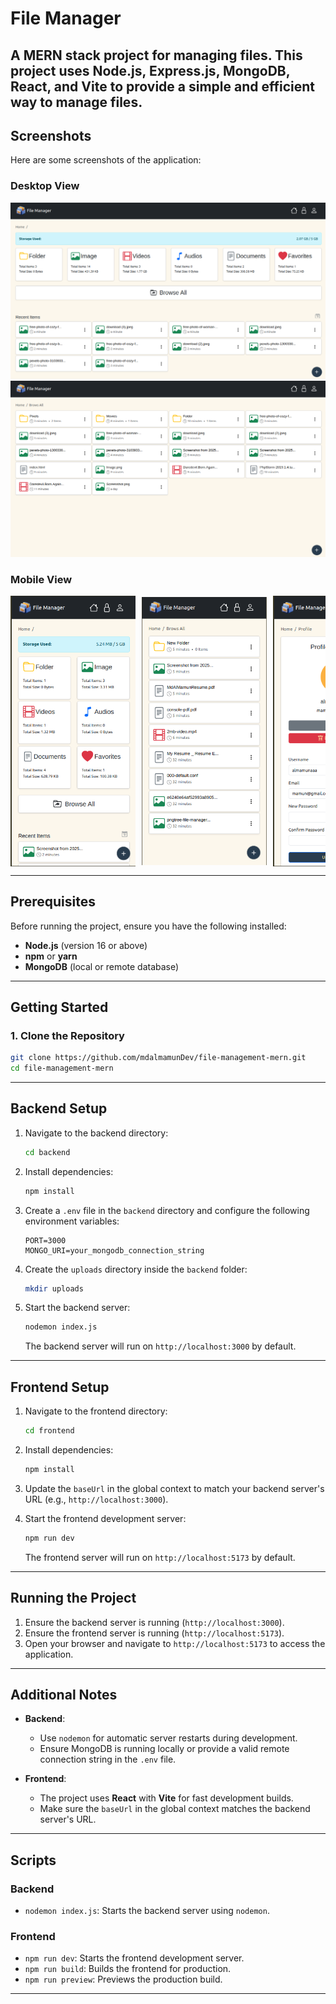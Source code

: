 # File Manager

A MERN stack project for managing files. This project uses **Node.js**, **Express.js**, **MongoDB**, **React**, and **Vite** to provide a simple and efficient way to manage files.
---

## Screenshots

Here are some screenshots of the application:

### Desktop View
<div>
   <img src="./md/d1.png" alt="Home Page"/>
   <img src="./md/d2.png" alt="Home Page"/>
</div>

### Mobile View
<div style="display: flex; justify-content: space-between; align-items: center; gap: 10px; overflow: auto;">
  <img src="./md/1.png" alt="Home Page" width="200" />
  <img src="./md/2.png" alt="File Upload" width="200" />
  <img src="./md/3.png" alt="File List" width="200" />
  <img src="./md/4.png" alt="File Details" width="200" />
</div>

---

## Prerequisites

Before running the project, ensure you have the following installed:

- **Node.js** (version 16 or above)
- **npm** or **yarn**
- **MongoDB** (local or remote database)

---

## Getting Started

### 1. Clone the Repository

```bash
git clone https://github.com/mdalmamunDev/file-management-mern.git
cd file-management-mern
```

---

## Backend Setup

1. Navigate to the backend directory:

   ```bash
   cd backend
   ```

2. Install dependencies:

   ```bash
   npm install
   ```

3. Create a `.env` file in the `backend` directory and configure the following environment variables:

   ```env
   PORT=3000
   MONGO_URI=your_mongodb_connection_string
   ```

4. Create the `uploads` directory inside the `backend` folder:

   ```bash
   mkdir uploads
   ```

5. Start the backend server:

   ```bash
   nodemon index.js
   ```

   The backend server will run on `http://localhost:3000` by default.

---

## Frontend Setup

1. Navigate to the frontend directory:

   ```bash
   cd frontend
   ```

2. Install dependencies:

   ```bash
   npm install
   ```

3. Update the `baseUrl` in the global context to match your backend server's URL (e.g., `http://localhost:3000`).

4. Start the frontend development server:

   ```bash
   npm run dev
   ```

   The frontend server will run on `http://localhost:5173` by default.

---

## Running the Project

1. Ensure the backend server is running (`http://localhost:3000`).
2. Ensure the frontend server is running (`http://localhost:5173`).
3. Open your browser and navigate to `http://localhost:5173` to access the application.

---

## Additional Notes

- **Backend**:
  - Use `nodemon` for automatic server restarts during development.
  - Ensure MongoDB is running locally or provide a valid remote connection string in the `.env` file.

- **Frontend**:
  - The project uses **React** with **Vite** for fast development builds.
  - Make sure the `baseUrl` in the global context matches the backend server's URL.

---

## Scripts

### Backend

- `nodemon index.js`: Starts the backend server using `nodemon`.

### Frontend

- `npm run dev`: Starts the frontend development server.
- `npm run build`: Builds the frontend for production.
- `npm run preview`: Previews the production build.

---